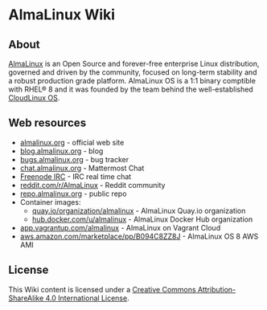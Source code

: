 # AlmaLinux Wiki


## About

[AlmaLinux](https://almalinux.org/) is an Open Source and forever-free enterprise Linux distribution, governed and driven by the community, focused on long-term stability and a robust production grade platform. AlmaLinux OS is a 1:1 binary comptible with RHEL® 8 and it was founded by the team behind the well-established [CloudLinux OS](https://www.cloudlinux.com/all-products/product-overview/cloudlinuxos).


## Web resources

* [almalinux.org](https://almalinux.org/) - official web site
* [blog.almalinux.org](https://blog.almalinux.org) - blog
* [bugs.almalinux.org](https://bugs.almalinux.org) - bug tracker
* [chat.almalinux.org](https://chat.almalinux.org) - Mattermost Chat
* [Freenode IRC](https://webchat.freenode.net/#almalinux) - IRC real time chat
* [reddit.com/r/AlmaLinux](https://www.reddit.com/r/AlmaLinux/) - Reddit community
* [repo.almalinux.org](https://repo.almalinux.org/) - public repo
* Container images:
  * [quay.io/organization/almalinux](https://quay.io/organization/almalinux) - AlmaLinux Quay.io organization
  * [hub.docker.com/u/almalinux](https://hub.docker.com/u/almalinux) - AlmaLinux Docker Hub organization
* [app.vagrantup.com/almalinux](https://app.vagrantup.com/almalinux) - AlmaLinux on Vagrant Cloud
* [aws.amazon.com/marketplace/pp/B094C8ZZ8J](https://aws.amazon.com/marketplace/pp/B094C8ZZ8J) - AlmaLinux OS 8 AWS AMI


## License

This Wiki content is licensed under a [Creative Commons Attribution-ShareAlike
4.0 International License](https://creativecommons.org/licenses/by-sa/4.0/).
